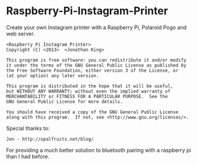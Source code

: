 Raspberry-Pi-Instagram-Printer
==============================

Create your own Instagram printer with a Raspberry Pi, Polaroid Pogo and web server.

    <Raspberry Pi Instagram Printer>
    Copyright (C) <2013>  <Jonathan King>

    This program is free software: you can redistribute it and/or modify
    it under the terms of the GNU General Public License as published by
    the Free Software Foundation, either version 3 of the License, or
    (at your option) any later version.

    This program is distributed in the hope that it will be useful,
    but WITHOUT ANY WARRANTY; without even the implied warranty of
    MERCHANTABILITY or FITNESS FOR A PARTICULAR PURPOSE.  See the
    GNU General Public License for more details.

    You should have received a copy of the GNU General Public License
    along with this program.  If not, see <http://www.gnu.org/licenses/>.

Special thanks to:
    
    Jon - http://opalfruits.net/blog/ 
For providing a much better solution to bluetooth pairing with a raspberry pi than I had before.
